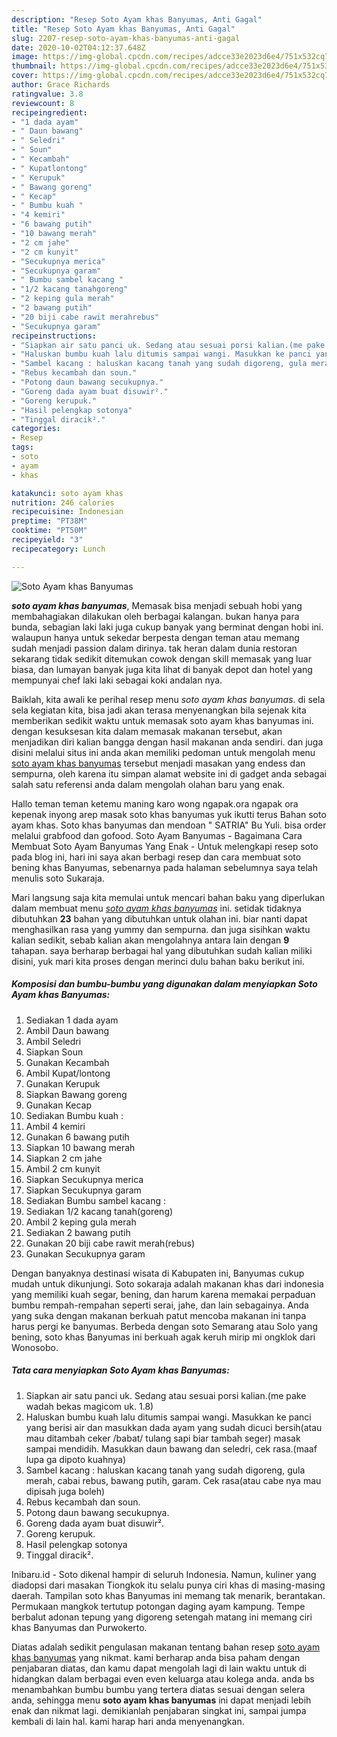 ```yaml
---
description: "Resep Soto Ayam khas Banyumas, Anti Gagal"
title: "Resep Soto Ayam khas Banyumas, Anti Gagal"
slug: 2207-resep-soto-ayam-khas-banyumas-anti-gagal
date: 2020-10-02T04:12:37.648Z
image: https://img-global.cpcdn.com/recipes/adcce33e2023d6e4/751x532cq70/soto-ayam-khas-banyumas-foto-resep-utama.jpg
thumbnail: https://img-global.cpcdn.com/recipes/adcce33e2023d6e4/751x532cq70/soto-ayam-khas-banyumas-foto-resep-utama.jpg
cover: https://img-global.cpcdn.com/recipes/adcce33e2023d6e4/751x532cq70/soto-ayam-khas-banyumas-foto-resep-utama.jpg
author: Grace Richards
ratingvalue: 3.8
reviewcount: 8
recipeingredient:
- "1 dada ayam"
- " Daun bawang"
- " Seledri"
- " Soun"
- " Kecambah"
- " Kupatlontong"
- " Kerupuk"
- " Bawang goreng"
- " Kecap"
- " Bumbu kuah "
- "4 kemiri"
- "6 bawang putih"
- "10 bawang merah"
- "2 cm jahe"
- "2 cm kunyit"
- "Secukupnya merica"
- "Secukupnya garam"
- " Bumbu sambel kacang "
- "1/2 kacang tanahgoreng"
- "2 keping gula merah"
- "2 bawang putih"
- "20 biji cabe rawit merahrebus"
- "Secukupnya garam"
recipeinstructions:
- "Siapkan air satu panci uk. Sedang atau sesuai porsi kalian.(me pake wadah bekas magicom uk. 1.8)"
- "Haluskan bumbu kuah lalu ditumis sampai wangi. Masukkan ke panci yang berisi air dan masukkan dada ayam yang sudah dicuci bersih(atau mau ditambah ceker /babat/ tulang sapi biar tambah seger) masak sampai mendidih. Masukkan daun bawang dan seledri, cek rasa.(maaf lupa ga dipoto kuahnya)"
- "Sambel kacang : haluskan kacang tanah yang sudah digoreng, gula merah, cabai rebus, bawang putih, garam. Cek rasa(atau cabe nya mau dipisah juga boleh)"
- "Rebus kecambah dan soun."
- "Potong daun bawang secukupnya."
- "Goreng dada ayam buat disuwir²."
- "Goreng kerupuk."
- "Hasil pelengkap sotonya"
- "Tinggal diracik²."
categories:
- Resep
tags:
- soto
- ayam
- khas

katakunci: soto ayam khas 
nutrition: 246 calories
recipecuisine: Indonesian
preptime: "PT38M"
cooktime: "PT50M"
recipeyield: "3"
recipecategory: Lunch

---
```



![Soto Ayam khas Banyumas](https://img-global.cpcdn.com/recipes/adcce33e2023d6e4/751x532cq70/soto-ayam-khas-banyumas-foto-resep-utama.jpg)

<b><i>soto ayam khas banyumas</i></b>, Memasak bisa menjadi sebuah hobi yang membahagiakan dilakukan oleh berbagai kalangan. bukan hanya para bunda, sebagian laki laki juga cukup banyak yang berminat dengan hobi ini. walaupun hanya untuk sekedar berpesta dengan teman atau memang sudah menjadi passion dalam dirinya. tak heran dalam dunia restoran sekarang tidak sedikit ditemukan cowok dengan skill memasak yang luar biasa, dan lumayan banyak juga kita lihat di banyak depot dan hotel yang mempunyai chef laki laki sebagai koki andalan nya.

Baiklah, kita awali ke perihal resep menu <i>soto ayam khas banyumas</i>. di sela sela kegiatan kita, bisa jadi akan terasa menyenangkan bila sejenak kita memberikan sedikit waktu untuk memasak soto ayam khas banyumas ini. dengan kesuksesan kita dalam memasak makanan tersebut, akan menjadikan diri kalian bangga dengan hasil makanan anda sendiri. dan juga disini melalui situs ini anda akan memiliki pedoman untuk mengolah menu <u>soto ayam khas banyumas</u> tersebut menjadi masakan yang endess dan sempurna, oleh karena itu simpan alamat website ini di gadget anda sebagai salah satu referensi anda dalam mengolah olahan baru yang enak.

Hallo teman teman ketemu maning karo wong ngapak.ora ngapak ora kepenak inyong arep masak soto khas banyumas yuk ikutti terus Bahan soto ayam khas. Soto khas banyumas dan mendoan &#34; SATRIA&#34; Bu Yuli. bisa order melalui grabfood dan gofood. Soto Ayam Banyumas - Bagaimana Cara Membuat Soto Ayam Banyumas Yang Enak - Untuk melengkapi resep soto pada blog ini, hari ini saya akan berbagi resep dan cara membuat soto bening khas Banyumas, sebenarnya pada halaman sebelumnya saya telah menulis soto Sukaraja.


Mari langsung saja kita memulai untuk mencari bahan baku yang diperlukan dalam membuat menu <u><i>soto ayam khas banyumas</i></u> ini. setidak tidaknya dibutuhkan <b>23</b> bahan yang dibutuhkan untuk olahan ini. biar nanti dapat menghasilkan rasa yang yummy dan sempurna. dan juga sisihkan waktu kalian sedikit, sebab kalian akan mengolahnya antara lain dengan <b>9</b> tahapan. saya berharap berbagai hal yang dibutuhkan sudah kalian miliki disini, yuk mari kita proses dengan merinci dulu bahan baku berikut ini.

<!--inarticleads1-->

##### Komposisi dan bumbu-bumbu yang digunakan dalam menyiapkan Soto Ayam khas Banyumas:

1. Sediakan 1 dada ayam
1. Ambil  Daun bawang
1. Ambil  Seledri
1. Siapkan  Soun
1. Gunakan  Kecambah
1. Ambil  Kupat/lontong
1. Gunakan  Kerupuk
1. Siapkan  Bawang goreng
1. Gunakan  Kecap
1. Sediakan  Bumbu kuah :
1. Ambil 4 kemiri
1. Gunakan 6 bawang putih
1. Siapkan 10 bawang merah
1. Siapkan 2 cm jahe
1. Ambil 2 cm kunyit
1. Siapkan Secukupnya merica
1. Siapkan Secukupnya garam
1. Sediakan  Bumbu sambel kacang :
1. Sediakan 1/2 kacang tanah(goreng)
1. Ambil 2 keping gula merah
1. Sediakan 2 bawang putih
1. Gunakan 20 biji cabe rawit merah(rebus)
1. Gunakan Secukupnya garam


Dengan banyaknya destinasi wisata di Kabupaten ini, Banyumas cukup mudah untuk dikunjungi. Soto sokaraja adalah makanan khas dari indonesia yang memiliki kuah segar, bening, dan harum karena memakai perpaduan bumbu rempah-rempahan seperti serai, jahe, dan lain sebagainya. Anda yang suka dengan makanan berkuah patut mencoba makanan ini tanpa harus pergi ke banyumas. Berbeda dengan soto Semarang atau Solo yang bening, soto khas Banyumas ini berkuah agak keruh mirip mi ongklok dari Wonosobo. 

<!--inarticleads2-->

##### Tata cara menyiapkan Soto Ayam khas Banyumas:

1. Siapkan air satu panci uk. Sedang atau sesuai porsi kalian.(me pake wadah bekas magicom uk. 1.8)
1. Haluskan bumbu kuah lalu ditumis sampai wangi. Masukkan ke panci yang berisi air dan masukkan dada ayam yang sudah dicuci bersih(atau mau ditambah ceker /babat/ tulang sapi biar tambah seger) masak sampai mendidih. Masukkan daun bawang dan seledri, cek rasa.(maaf lupa ga dipoto kuahnya)
1. Sambel kacang : haluskan kacang tanah yang sudah digoreng, gula merah, cabai rebus, bawang putih, garam. Cek rasa(atau cabe nya mau dipisah juga boleh)
1. Rebus kecambah dan soun.
1. Potong daun bawang secukupnya.
1. Goreng dada ayam buat disuwir².
1. Goreng kerupuk.
1. Hasil pelengkap sotonya
1. Tinggal diracik².


Inibaru.id - Soto dikenal hampir di seluruh Indonesia. Namun, kuliner yang diadopsi dari masakan Tiongkok itu selalu punya ciri khas di masing-masing daerah. Tampilan soto khas Banyumas ini memang tak menarik, berantakan. Permukaan mangkok tertutup potongan daging ayam kampung. Tempe berbalut adonan tepung yang digoreng setengah matang ini memang ciri khas Banyumas dan Purwokerto. 

Diatas adalah sedikit pengulasan makanan tentang bahan resep <u>soto ayam khas banyumas</u> yang nikmat. kami berharap anda bisa paham dengan penjabaran diatas, dan kamu dapat mengolah lagi di lain waktu untuk di hidangkan dalam berbagai even even keluarga atau kolega anda. anda bs menambahkan bumbu bumbu yang tertera diatas sesuai dengan selera anda, sehingga menu <b>soto ayam khas banyumas</b> ini dapat menjadi lebih enak dan nikmat lagi. demikianlah penjabaran singkat ini, sampai jumpa kembali di lain hal. kami harap hari anda menyenangkan.

